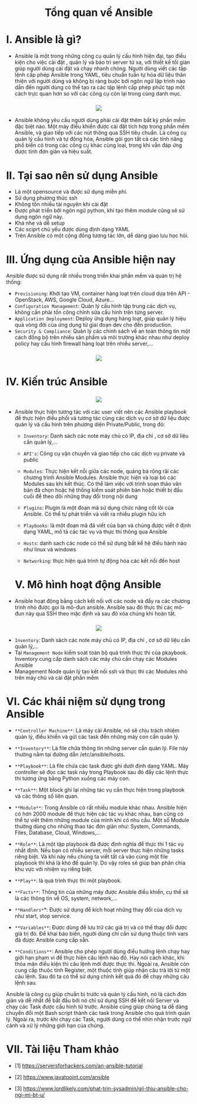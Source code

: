 <h1 align="center">Tổng quan về Ansible</h1>

# I. Ansible là gì?
- Ansible là một trong những công cụ quản lý cấu hình hiện đại, tạo điều kiện cho việc cài đặt , quản lý và bảo trì server từ xa, với thiết kế tối giản giúp người dùng cài đặt và chạy nhanh chóng. Người dùng viết các tập lệnh cấp phép Ansible trong YAML, tiêu chuẩn tuần tự hóa dữ liệu thân thiện với người dùng và không bị ràng buộc bởi ngôn ngữ lập trình nào dẫn đến người dùng  có thể tạo ra các tập lệnh cấp phép phức tạp một cách trực quan hơn so với các công cụ còn lại trong cùng danh mục.

<h3 align="center"><img src="../03-Images/1.png"></h3>

- Ansible không yêu cầu người dùng phải cài đặt thêm bất kỳ phần mềm đặc biệt nào. Một máy điều khiển được cài đặt tích hợp trong phần mềm Ansible, và giao tiếp với các nút thông qua SSH tiêu chuẩn. Là công cụ quản lý cấu hình và tự động hóa, Ansible gói gọn tất cả các tính năng phổ biến có trong các công cụ khác cùng loại, trong khi vẫn đáp ứng được tính đơn giản và hiệu suất.

# II. Tại sao nên sử dụng Ansible
- Là một opensource và được sử dụng miễn phí.
- Sử dụng phương thức ssh
- Không tốn nhiều tài nguyên khi cài đặt
- Được phát triển bởi ngôn ngữ python, khi tạo thêm module cũng sẽ sử dụng ngôn ngữ này.
- Khá nhẹ và dễ setup
- Các sciprt chủ yếu được dùng định dạng YAML
- Trên Ansible có một cộng đồng tương tác lớn, dễ dàng giao lưu học hỏi.

# III. Ứng dụng của Ansible hiện nay

Ansible được sử dụng rất nhiều trong triển khai phần mềm và quản trị hệ thống:
- `Provisioning`: Khởi tạo VM, container hàng loạt trên cloud dựa trên API - OpenStack, AWS, Google Cloud, Azure…
- `Configuration Management`: Quản lý cấu hình tập trung các dịch vụ, không cần phải tốn công chỉnh sửa cấu hình trên từng server.
- `Application Deployment`: Deploy ứng dụng hàng loạt, giúp quản lý hiệu quả vòng đời của ứng dụng từ giai đoạn dev cho đến production.
- `Security & Compliance`: Quản lý các chính sách về an toàn thông tin một cách đồng bộ trên nhiều sản phẩm và môi trường khác nhau như deploy policy hay cấu hình firewall hàng loạt trên nhiều server,…

<h3 align="center"><img src="../03-Images/2.png"></h3>


# IV. Kiến trúc Ansible

<h3 align="center"><img src="../03-Images/3.png"></h3>


- Ansible thực hiện tương tác với các user viết nên các Ansible playbook để thực hiện điều phối và tương tác cùng các dịch vụ cơ sở dữ liệu được quản lý và cấu hình trên phương diện Private/Public, trong đó:
  - `Inventory`: Danh sách các note máy chủ có IP, địa chỉ , cơ sở dữ liệu cần quản lý,...
  - `API's`: Công cụ vận chuyển và giao tiếp cho các dịch vụ private và public
  - `Modules`: Thực hiện kết nỗi giữa các node, quảng bá rộng rãi các chương trình Ansible Modules. Ansible thực hiện và loại bỏ các Modules sau khi kết thúc. Có thể làm việc với trình soạn thảo văn bản đã chọn hoặc hệ thống kiểm soát phiên bản hoặc thiết bị đầu cuối để theo dõi những thay đổi trong nội dung
  - `Plugins`: Plugin là một đoạn mã sử dụng chức năng cốt lõi của Ansible. Có thể tự phát triển và viết ra nhiều plugin hữu ích

  - `Playbooks`: là một đoạn mã đã viết của bạn và chúng được viết ở định dạng YAML, mô tả các tác vụ và thực thi thông qua Ansible

  - `Hosts`: danh sach các node có thể sử dụng bất kể hệ điều hành nào như linux và windows

  - `Networking`: thực hiện quá trình tự động hóa các kết nối đến host

  # V. Mô hình hoạt động Ansible

- Ansible hoạt động bằng cách kết nối với các node và đẩy ra các chương trình nhỏ được gọi là mô-đun ansible. Ansible sau đó thực thi các mô-đun này qua SSH theo mặc định và sau đó xóa chúng khi hoàn tất.

<h3 align="center"><img src="../03-Images/4.png"></h3>

  - `Inventory`: Danh sách các note máy chủ có IP, địa chỉ , cơ sở dữ liệu cần quản lý,...
- Tại `Management Node` kiểm soát toàn bộ quá trình thực thi của pkaybook. Inventory cung cấp danh sách các máy chủ cần chạy các Modules Ansible
- Management Node quản lý tạo kết nối ssh và thực thi các Modules nhỏ trên máy chủ và cài đặt phần mềm

# VI. Các khái niệm sử dụng trong Ansible

- `**Controller Machine**`: Là máy cài Ansible, nó sẽ chịu trách nhiệm quản lý, điều khiển và gửi các task đến những máy con cần quản lý.
- `**Inventory**`: Là file chứa thông tin những server cần quản lý. File này thường nằm tại đường dẫn /etc/ansible/hosts.
- `**Playbook**`: Là file chứa các task được ghi dưới định dạng YAML. Máy controller sẽ đọc các task này trong Playbook sau đó đẩy các lệnh thực thi tương ứng bằng Python xuống các máy con.
- `**Task**`: Một block ghi lại những tác vụ cần thực hiện trong playbook và các thông số liên quan.
- `**Module**`: Trong Ansible có rất nhiều module khác nhau. Ansible hiện có hơn 2000 module để thực hiện các tác vụ khác nhau, bạn cũng có thể tự viết thêm những module của mình khi có nhu cầu. Một số Module thường dùng cho những thao tác đơn giản như: System, Commands, Files, Database, Cloud, Windows,...
- `**Role**`: Là một tập playbook đã được định nghĩa để thực thi 1 tác vụ nhất định. Nếu bạn có nhiều server, mỗi server thực hiện những tasks riêng biệt. Và khi này nếu chúng ta viết tất cả vào cùng một file playbook thì khá là khó để quản lý. Do vậy roles sẽ giúp bạn phân chia khu vực với nhiệm vụ riêng biệt.
- `**Play**`: là quá trình thực thi một playbook.

- `**Facts**`: Thông tin của những máy được Ansible điều khiển, cụ thể sẽ là các thông tin về OS, system, network,…

- `**Handlers*`*: Được sử dụng để kích hoạt những thay đổi của dịch vụ như start, stop service.
    
- `**Variables**`: Được dùng để lưu trữ các giá trị và có thể thay đổi được giá trị đó. Để khai báo biến, người dùng chỉ cần sử dụng thuộc tính vars đã được Ansible cung cấp sẵn.
    
- `**Conditions**`: Ansible cho phép người dùng điều hướng lệnh chạy hay giới hạn phạm vi để thực hiện câu lệnh nào đó. Hay nói cách khác, khi thỏa mãn điều kiện thì câu lệnh mới được thực thi. Ngoài ra, Ansible còn cung cấp thuộc tính Register, một thuộc tính giúp nhận câu trả lời từ một câu lệnh. Sau đó ta có thể sử dụng chính kết quả đó để chạy những câu lệnh sau.

Ansible là công cụ giúp chuẩn bị trước và quản lý cấu hình, nó là cách đơn giản và dễ nhất để bắt đầu bởi nó chỉ sử dụng SSH để kết nối Server và chạy các Task được cấu hình từ trước. Ansible cũng giúp chúng ta dễ dàng chuyển đổi một Bash script thành các task trong Ansible cho quá trình quản lý. Ngoài ra, trước khi chạy các Task, người dùng có thể nhìn nhận trước ngữ cảnh và xử lý những giới hạn của chúng.

# VII. Tài liệu Tham khảo
- [1] https://serversforhackers.com/an-ansible-tutorial

- [2] https://www.javatpoint.com/ansible

- [3] https://www.lordlikely.com/phat-trin-sysadmin/gii-thiu-ansible-cho-ngi-mi-bt-u/